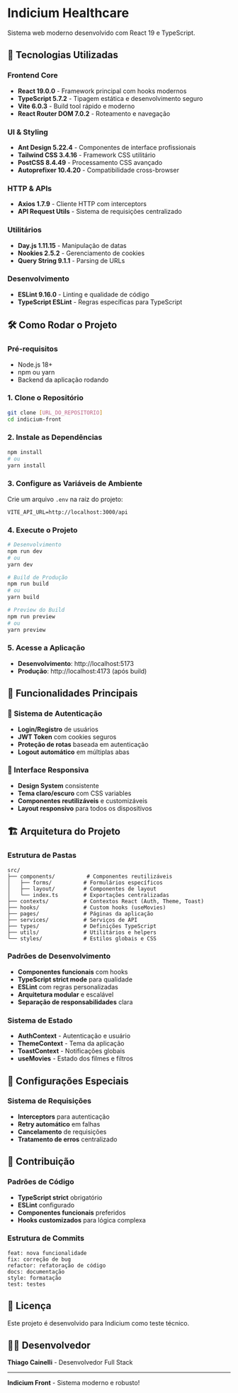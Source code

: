 # Indicium Healthcare

Sistema web moderno desenvolvido com React 19 e TypeScript.

## 🚀 Tecnologias Utilizadas

### **Frontend Core**

- **React 19.0.0** - Framework principal com hooks modernos
- **TypeScript 5.7.2** - Tipagem estática e desenvolvimento seguro
- **Vite 6.0.3** - Build tool rápido e moderno
- **React Router DOM 7.0.2** - Roteamento e navegação

### **UI & Styling**

- **Ant Design 5.22.4** - Componentes de interface profissionais
- **Tailwind CSS 3.4.16** - Framework CSS utilitário
- **PostCSS 8.4.49** - Processamento CSS avançado
- **Autoprefixer 10.4.20** - Compatibilidade cross-browser

### **HTTP & APIs**

- **Axios 1.7.9** - Cliente HTTP com interceptors
- **API Request Utils** - Sistema de requisições centralizado

### **Utilitários**

- **Day.js 1.11.15** - Manipulação de datas
- **Nookies 2.5.2** - Gerenciamento de cookies
- **Query String 9.1.1** - Parsing de URLs

### **Desenvolvimento**

- **ESLint 9.16.0** - Linting e qualidade de código
- **TypeScript ESLint** - Regras específicas para TypeScript

## 🛠️ Como Rodar o Projeto

### **Pré-requisitos**

- Node.js 18+
- npm ou yarn
- Backend da aplicação rodando

### **1. Clone o Repositório**

```bash
git clone [URL_DO_REPOSITORIO]
cd indicium-front
```

### **2. Instale as Dependências**

```bash
npm install
# ou
yarn install
```

### **3. Configure as Variáveis de Ambiente**

Crie um arquivo `.env` na raiz do projeto:

```env
VITE_API_URL=http://localhost:3000/api
```

### **4. Execute o Projeto**

```bash
# Desenvolvimento
npm run dev
# ou
yarn dev

# Build de Produção
npm run build
# ou
yarn build

# Preview do Build
npm run preview
# ou
yarn preview
```

### **5. Acesse a Aplicação**

- **Desenvolvimento**: http://localhost:5173
- **Produção**: http://localhost:4173 (após build)

## 🎯 Funcionalidades Principais

### **🔐 Sistema de Autenticação**

- **Login/Registro** de usuários
- **JWT Token** com cookies seguros
- **Proteção de rotas** baseada em autenticação
- **Logout automático** em múltiplas abas

### **🎨 Interface Responsiva**

- **Design System** consistente
- **Tema claro/escuro** com CSS variables
- **Componentes reutilizáveis** e customizáveis
- **Layout responsivo** para todos os dispositivos

## 🏗️ Arquitetura do Projeto

### **Estrutura de Pastas**

```
src/
├── components/          # Componentes reutilizáveis
│   ├── forms/          # Formulários específicos
│   ├── layout/         # Componentes de layout
│   └── index.ts        # Exportações centralizadas
├── contexts/           # Contextos React (Auth, Theme, Toast)
├── hooks/              # Custom hooks (useMovies)
├── pages/              # Páginas da aplicação
├── services/           # Serviços de API
├── types/              # Definições TypeScript
├── utils/              # Utilitários e helpers
└── styles/             # Estilos globais e CSS
```

### **Padrões de Desenvolvimento**

- **Componentes funcionais** com hooks
- **TypeScript strict mode** para qualidade
- **ESLint** com regras personalizadas
- **Arquitetura modular** e escalável
- **Separação de responsabilidades** clara

### **Sistema de Estado**

- **AuthContext** - Autenticação e usuário
- **ThemeContext** - Tema da aplicação
- **ToastContext** - Notificações globais
- **useMovies** - Estado dos filmes e filtros

## 🔧 Configurações Especiais

### **Sistema de Requisições**

- **Interceptors** para autenticação
- **Retry automático** em falhas
- **Cancelamento** de requisições
- **Tratamento de erros** centralizado

## 🤝 Contribuição

### **Padrões de Código**

- **TypeScript strict** obrigatório
- **ESLint** configurado
- **Componentes funcionais** preferidos
- **Hooks customizados** para lógica complexa

### **Estrutura de Commits**

```
feat: nova funcionalidade
fix: correção de bug
refactor: refatoração de código
docs: documentação
style: formatação
test: testes
```

## 📄 Licença

Este projeto é desenvolvido para Indicium como teste técnico.

## 👨‍💻 Desenvolvedor

**Thiago Cainelli** - Desenvolvedor Full Stack

---

**Indicium Front** - Sistema moderno e robusto!
